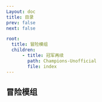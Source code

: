 ```yaml
---
Layout: doc
title: 目录
prev: false
next: false

root:
  title: 冒险模组
  children:
      - title: 冠军再续
        path: Champions-Unofficial
        file: index
---
```

## 冒险模组
